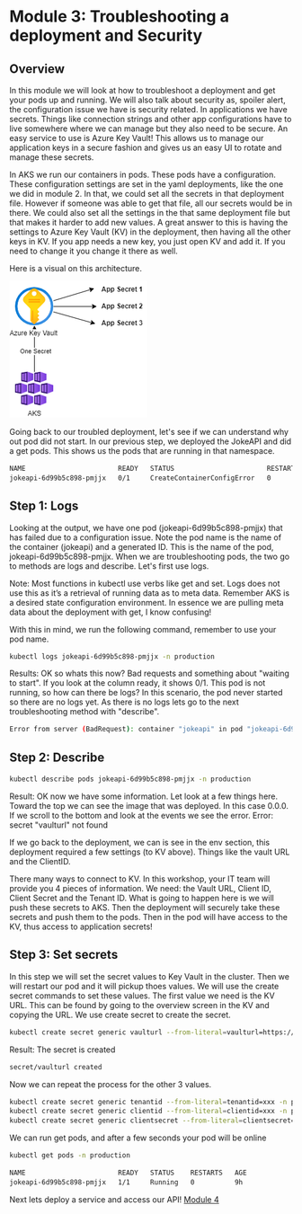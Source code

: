 # Module 3: Troubleshooting a deployment and Security
## Overview

In this module we will look at how to troubleshoot a deployment and get your pods up and running. We will also talk about security as, spoiler alert, the configuration issue we have is security related. In applications we have secrets. Things like connection strings and other app configurations have to live somewhere where we can manage but they also need to be secure. An easy service to use is Azure Key Vault! This allows us to manage our application keys in a secure fashion and gives us an easy UI to rotate and manage these secrets.

In AKS we run our containers in pods. These pods have a configuration. These configuration settings are set in the yaml deployments, like the one we did in module 2. In that, we could set all the secrets in that deployment file. However if someone was able to get that file, all our secrets would be in there. We could also set all the settings in the that same deployment file but that makes it harder to add new values. A great answer to this is having the settings to Azure Key Vault (KV) in the deployment, then having all the other keys in KV. If you app needs a new key, you just open KV and add it. If you need to change it you change it there as well. 

Here is a visual on this architecture.

![Arch](/Images/kv.png)


Going back to our troubled deployment, let's see if we can understand why out pod did not start. In  our previous step, we deployed the JokeAPI and did a get pods. This shows us the pods that are running in that namespace.


```bash
NAME                       READY   STATUS                       RESTARTS   AGE
jokeapi-6d99b5c898-pmjjx   0/1     CreateContainerConfigError   0          17m
```

## Step 1: Logs

Looking at the output, we have one pod (jokeapi-6d99b5c898-pmjjx) that has failed due to a configuration issue. Note the pod name is the name of the container (jokeapi) and a generated ID. This is the name of the pod, jokeapi-6d99b5c898-pmjjx. When we are troubleshooting pods, the two go to methods are logs and describe. Let's first use logs. 

Note: Most functions in kubectl use verbs like get and set. Logs does not use this as it’s a retrieval of running data as to meta data. Remember AKS is a desired state configuration environment. In essence we are pulling meta data about the deployment with get, I know confusing!

With this in mind, we run the following command, remember to use your pod name.

```bash
kubectl logs jokeapi-6d99b5c898-pmjjx -n production
```

Results: OK so whats this now? Bad requests and something about "waiting to start". If you look at the column ready, it shows 0/1. This pod is not running, so how can there be logs? In this scenario, the pod never started so there are no logs yet. As there is no logs lets go to the next troubleshooting method with "describe".

```bash
Error from server (BadRequest): container "jokeapi" in pod "jokeapi-6d99b5c898-pmjjx" is waiting to start: CreateContainerConfigError
```

## Step 2: Describe


```bash
kubectl describe pods jokeapi-6d99b5c898-pmjjx -n production
```

Result: OK now we have some information. Let look at a few things here. Toward the top we can see the image that was deployed. In this case 0.0.0. If we scroll to the bottom and look at the events we see the error. Error: secret "vaulturl" not found

If we go back to the deployment, we can is see in the env section, this deployment required a few settings (to KV above). Things like the vault URL and the ClientID.

There many ways to connect to KV. In this workshop, your IT team will provide you 4 pieces of information. We need: the Vault URL, Client ID, Client Secret and the Tenant ID. What is going to happen here is we will push these secrets to AKS. Then the deployment will securely take these secrets and push them to the pods. Then in the pod will have access to the KV, thus access to application secrets!

## Step 3: Set secrets
In this step we will set the secret values to Key Vault in the cluster. Then we will restart our pod and it will pickup thoes values. We will use the  create secret commands to set these values. The first value we need is the KV URL. This can be found by going to the overview screen in the KV and copying the URL. We use create secret to create the secret.
```bash
kubectl create secret generic vaulturl --from-literal=vaulturl=https://xxx.vault.usgovcloudapi.net/ -n production
```

Result: The secret is created
```bash
secret/vaulturl created
```
Now we can repeat the process for the other 3 values.

```bash
kubectl create secret generic tenantid --from-literal=tenantid=xxx -n production
kubectl create secret generic clientid --from-literal=clientid=xxx -n production
kubectl create secret generic clientsecret --from-literal=clientsecret=xxx -n production
```

We can run get pods, and after a few seconds your pod will be online

```bash
kubectl get pods -n production
```

```bash
NAME                       READY   STATUS    RESTARTS   AGE
jokeapi-6d99b5c898-pmjjx   1/1     Running   0          9h
```

Next lets deploy a service and access our API! [Module 4](/Module4/README.md) 